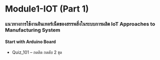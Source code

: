 # Module1-IOT (Part 1)

### แนวทางการใช้งานอินเทอร์เน็ตของสรรพสิ่งในระบบการผลิต IoT Approaches to Manufacturing System

#### Start with Arduino Board

* Quiz_101 – กดติด กดดับ 2 ชุด
